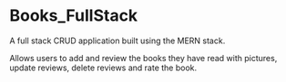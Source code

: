 # Books_FullStack
A full stack CRUD application built using the MERN stack.

Allows users to add and review the books they have read with pictures, update reviews, delete reviews and rate the book.
